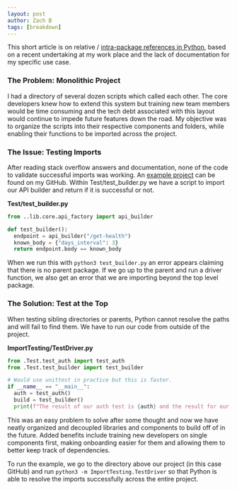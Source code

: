 ```yaml
---
layout: post
author: Zach B
tags: [breakdown]
---
```


This short article is on relative /  [intra-package references in Python](https://docs.python.org/3/tutorial/modules.html#intra-package-references), based on a recent undertaking at my work place and the lack of documentation for my specific use case. 

### The Problem: Monolithic Project

I had a directory of several dozen scripts which called each other. The core developers knew how to extend this system but training new team members would be time consuming and the tech debt associated with this layout would continue to impede future features down the road. My objective was to organize the scripts into their respective components and folders, while enabling their functions to be imported across the project. 

### The Issue: Testing Imports

After reading stack overflow answers and documentation, none of the code to validate successful imports was working. An [example project](https://github.com/PuzzleZach/ImportTesting/) can be found on my GitHub. Within Test/test_builder.py we have a script to import our API builder and return if it is successful or not.

**Test/test_builder.py**

```python
from ..lib.core.api_factory import api_builder

def test_builder():
  endpoint = api_builder("/get-health")
  known_body = {"days_interval": 3}
  return endpoint.body == known_body
```
            


When we run this with `python3 test_builder.py` an error appears claiming that there is no parent package. If we go up to the parent and run a driver function, we also get an error that we are importing beyond the top level package.

### The Solution: Test at the Top

When testing sibling directories or parents, Python cannot resolve the paths and will fail to find them. We have to run our code from outside of the project.

**ImportTesting/TestDriver.py**
  
```python
from .Test.test_auth import test_auth
from .Test.test_builder import test_builder

# Would use unittest in practice but this is faster.
if __name__ == "__main__":
  auth = test_auth()
  build = test_builder()
  print(f"The result of our auth test is {auth} and the result for our build test is {build}")
```


This was an easy problem to solve after some thought and now we have neatly organized and decoupled libraries and components to build off of in the future. Added benefits include training new developers on single components first, making onboarding easier for them and allowing them to better keep track of dependencies. 

To run the example, we go to the directory above our project (in this case GitHub) and run `python3 -m ImportTesting.TestDriver` so that Python is able to resolve the imports successfully across the entire project.
